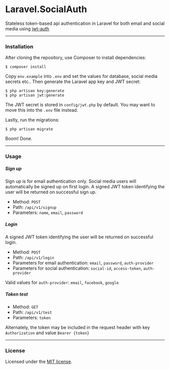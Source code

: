 # Laravel.SocialAuth

Stateless token-based api authentication in Laravel for both email and social media using [jwt-auth](https://github.com/tymondesigns/jwt-auth)

---

### Installation

After cloning the repository, use Composer to install dependencies:
```
$ composer install
```
Copy `env.example` into `.env` and set the values for database, social media secrets etc.. Then generate the Laravel app key and JWT secret:
```
$ php artisan key:generate
$ php artisan jwt:generate
```
The JWT secret is stored in `config/jwt.php` by default. You may want to move this into the `.env` file instead.

Lastly, run the migrations:
```
$ php artisan migrate
```
Boom! Done.

---

### Usage

##### Sign up

Sign up is for email authentication only. Social media users will automatically be signed up on first login. A signed JWT token identifying the user will be returned on successful sign up.

- Method: `POST`
- Path: `/api/v1/signup`
- Parameters: `name`, `email`, `password`

##### Login

A signed JWT token identifying the user will be returned on successful login.

- Method: `POST`
- Path: `/api/v1/login`
- Parameters for email authentication: `email`, `password`, `auth-provider`
- Parameters for social authentication: `social-id`, `access-token`, `auth-provider`

Valid values for `auth-provider`: `email`, `facebook`, `google`

##### Token test

- Method: `GET`
- Path: `/api/v1/test`
- Parameters: `token`

Alternately, the token may be included in the request header with key `Authorization` and value `Bearer {token}`

---

### License

Licensed under the [MIT license](http://opensource.org/licenses/MIT).